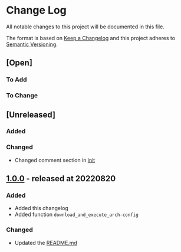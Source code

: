 # Change Log

All notable changes to this project will be documented in this file.

The format is based on [Keep a Changelog](http://keepachangelog.com/)
and this project adheres to [Semantic Versioning](http://semver.org/).

## [Open]

### To Add

### To Change

## [Unreleased]

### Added

### Changed

* Changed comment section in [init](init)

## [1.0.0](https://github.com/stevleibelt/arch-linux-live-cd-zfs-setup/tree/1.0.0) - released at 20220820

### Added

* Added this changelog
* Added function `download_and_execute_arch-config`

### Changed

* Updated the [README.md](README.md)

